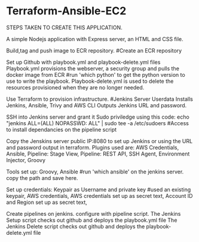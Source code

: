 # Terraform-Ansible-EC2

   STEPS TAKEN TO CREATE THIS APPLICATION. 
   
A simple Nodejs application with Express server, an HTML and CSS file.

Build,tag and push image to ECR repository. #Create an ECR repository 

Set up Github with playbook.yml and playbook-delete.yml files
   Playbook.yml provisions the webserver, a security group and pulls the docker image from ECR #run 'which python' to get the python version to use to write the 
   playbook.
    Playbook-delete.yml is used to delete the resources provisioned when they are no longer needed.

Use Terraform to provision infrastructure. #Jenkins Server
  Userdata Installs Jenkins, Ansible, Trivy and AWS CLI 
  Outputs Jenkins URL and password.

SSH into Jenkins server and grant it Sudo priviledge using this code:
echo "jenkins ALL=(ALL) NOPASSWD: ALL" | sudo tee -a /etc/sudoers #Access to install dependancies on the pipeline script

Copy the Jenskins server public IP:8080 to set up Jenkins or using the URL and password output in terraform.
Plugins used are:
   AWS Credentials,
   Ansible,
   Pipeline: Stage View,
   Pipeline: REST API,
   SSH Agent,
   Environment Injector,
   Groovy

Tools set up:
    Groovy,
    Ansible #run 'which ansible' on the jenkins server. copy the path and save here.

Set up credentials:
    Keypair as Username and private key #used an existing keypair,
    AWS credentials,
    AWS credentials set up as secret text,
    Account ID and Region set up as secret text,

Create pipelines on jenkins. configure with pipeline script. 
   The Jenkins Setup script checks out github and deploys the playbook.yml file
   The Jenkins Delete script checks out github and deploys the playbook-delete.yml file



